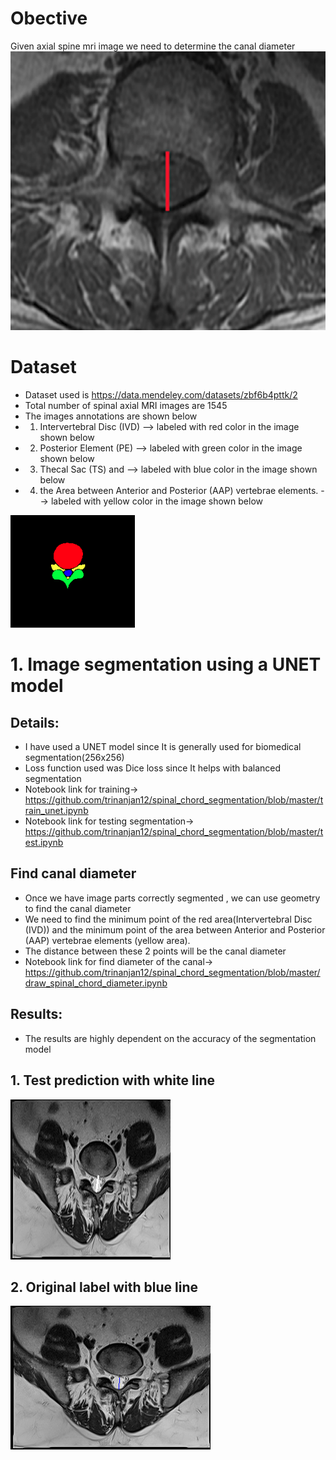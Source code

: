 # Obective
Given axial spine mri image we need to determine the canal diameter  
![axial_canal_diameter](./images/axial_canal_diameter.png)

# Dataset

- Dataset used is https://data.mendeley.com/datasets/zbf6b4pttk/2 
- Total number of spinal axial MRI images are 1545
- The images annotations are shown below
- 1) Intervertebral Disc (IVD) --> labeled with red color in the image shown below
- 2) Posterior Element (PE) --> labeled with green color in the image shown below
- 3) Thecal Sac (TS) and --> labeled with blue color in the image shown below
- 4) the Area between Anterior and Posterior (AAP) vertebrae elements. --> labeled with yellow color in the image shown below

![](./images/dataset_label.png)

# 1. Image segmentation using a UNET model

## Details:
- I have used a UNET model since It is generally used for biomedical segmentation(256x256)
- Loss function used was Dice loss since It helps with balanced segmentation
- Notebook link for training-> https://github.com/trinanjan12/spinal_chord_segmentation/blob/master/train_unet.ipynb
- Notebook link for testing segmentation-> https://github.com/trinanjan12/spinal_chord_segmentation/blob/master/test.ipynb

## Find canal diameter

- Once we have image parts correctly segmented , we can use geometry to find the canal diameter
- We need to find the minimum point of the red area(Intervertebral Disc (IVD)) and the minimum point of the area between Anterior and Posterior (AAP) vertebrae elements (yellow area).
- The distance between these 2 points will be the canal diameter
- Notebook link for find diameter of the canal-> https://github.com/trinanjan12/spinal_chord_segmentation/blob/master/draw_spinal_chord_diameter.ipynb

## Results:
- The results are highly dependent on the accuracy of the segmentation model

## 1. Test prediction with white line
![midaxial1775](./final_test_output/midaxial1775.png)

## 2. Original label with blue line
![labels_midaxial1775](./tagged_images/labels_midaxial1775.png)